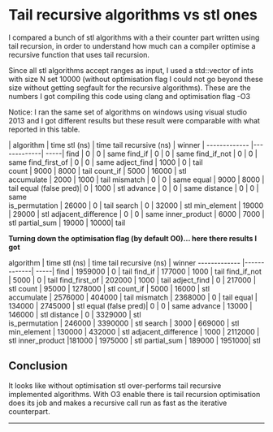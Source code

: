 Tail recursive algorithms vs stl ones 
===================


I compared a bunch of stl algorithms with a their counter part written using tail recursion, in order to understand how much can a compiler optimise a recursive function that uses tail recursion.

Since all stl algorithms accept ranges as input, I used a std::vector of ints with size N set 10000 (without optimisation flag I could not go beyond these size without getting segfault for the recursive algorithms). These are  the numbers I got compiling this code using clang and optimisation flag -O3

Notice: I ran the same set of algorithms on windows using visual studio 2013 and I got different results but these result were comparable with what reported in this table. 

| algorithm      | time stl (ns) | time tail recursive (ns) | winner
| ------------- |-------------| -----|
 find           |    0         |    0  |   same 
 find_if        |    0         |    0  |   same 
 find_if_not    |    0         |    0  |   same 
 find_first_of  |    0         |    0  |   same 
 adject_find    |    1000      |    0  |   tail  
 count          |    9000      |    8000 | tail 
 count_if       |    5000      |    16000 | stl  
 accumulate     |    2000      |    1000 |  tail 
 mismatch       |    0         |       0 |  same 
 equal          |    9000      |     8000 | tail 
 equal (false pred)|    0      |     1000 | stl 
 advance        |    0         |        0 | same 
 distance       |    0         |        0 | same  
 is_permutation |    26000     |        0 | tail 
 search         |    0         |    32000 | stl
 min_element    |   19000      | 29000    | stl 
 adjacent_difference | 0       | 0        | same 
 inner_product | 6000 | 7000 | stl
 partial_sum | 19000 | 10000| tail 

**Turning down the optimisation flag (by default O0)... here there results I got**

 algorithm      | time stl (ns) | time tail recursive (ns) | winner
 ------------- |-------------| -----|
 find           |    1959000         |    0  |   tail 
 find_if        |    177000        |    1000  |   tail 
 find_if_not    |    5000         |    0  |   tail 
 find_first_of  |    202000         |    1000  |   tail 
 adject_find    |    0      |    217000  |   stl 
 count          |    95000      |    1278000 | stl 
 count_if       |    5000      |    16000 | stl  
 accumulate     |    2576000      |    404000 |  tail 
 mismatch       |    2368000         |       0 |  tail
 equal          |    134000      |     2745000 | stl 
 equal (false pred)|    0      |     0 | same 
 advance        |    13000        |     146000 | stl 
 distance       |    0         |        3329000 | stl  
 is_permutation |    246000     |        3390000 | stl 
 search         |    3000        |    669000 | stl
 min_element    |   130000      | 432000    | stl 
 adjacent_difference | 1000       | 2112000        | stl
 inner_product |181000 | 1975000 | stl
 partial_sum | 189000 | 1951000| stl 


Conclusion
-------------

It looks like without optimisation stl over-performs tail recursive implemented algorithms. With O3 enable there is tail recursion optimisation does its job and makes a recursive call run as fast as the iterative counterpart.





----------


